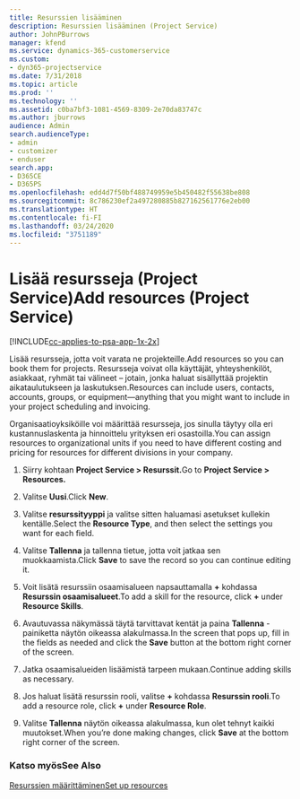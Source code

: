 ```yaml
---
title: Resurssien lisääminen
description: Resurssien lisääminen (Project Service)
author: JohnPBurrows
manager: kfend
ms.service: dynamics-365-customerservice
ms.custom:
- dyn365-projectservice
ms.date: 7/31/2018
ms.topic: article
ms.prod: ''
ms.technology: ''
ms.assetid: c0ba7bf3-1081-4569-8309-2e70da83747c
ms.author: jburrows
audience: Admin
search.audienceType:
- admin
- customizer
- enduser
search.app:
- D365CE
- D365PS
ms.openlocfilehash: edd4d7f50bf488749959e5b450482f55638be808
ms.sourcegitcommit: 8c786230ef2a497280885b827162561776e2eb00
ms.translationtype: HT
ms.contentlocale: fi-FI
ms.lasthandoff: 03/24/2020
ms.locfileid: "3751189"
---
```

# <a name="add-resources-project-service"></a><span data-ttu-id="32c62-103">Lisää resursseja (Project Service)</span><span class="sxs-lookup"><span data-stu-id="32c62-103">Add resources (Project Service)</span></span>

[!INCLUDE[cc-applies-to-psa-app-1x-2x](../includes/cc-applies-to-psa-app-1x-2x.md)]

<span data-ttu-id="32c62-104">Lisää resursseja, jotta voit varata ne projekteille.</span><span class="sxs-lookup"><span data-stu-id="32c62-104">Add resources so you can book them for projects.</span></span> <span data-ttu-id="32c62-105">Resursseja voivat olla käyttäjät, yhteyshenkilöt, asiakkaat, ryhmät tai välineet – jotain, jonka haluat sisällyttää projektin aikataulutukseen ja laskutuksen.</span><span class="sxs-lookup"><span data-stu-id="32c62-105">Resources can include users, contacts, accounts, groups, or equipment—anything that you might want to include in your project scheduling and invoicing.</span></span>  
  
<span data-ttu-id="32c62-106">Organisaatioyksiköille voi määrittää resursseja, jos sinulla täytyy olla eri kustannuslaskenta ja hinnoittelu yrityksen eri osastoilla.</span><span class="sxs-lookup"><span data-stu-id="32c62-106">You can assign resources to organizational units if you need to have different costing and pricing for resources for different divisions in your company.</span></span>  
  
1.  <span data-ttu-id="32c62-107">Siirry kohtaan **Project Service > Resurssit.**</span><span class="sxs-lookup"><span data-stu-id="32c62-107">Go to **Project Service > Resources.**</span></span>  
  
2.  <span data-ttu-id="32c62-108">Valitse **Uusi**.</span><span class="sxs-lookup"><span data-stu-id="32c62-108">Click **New**.</span></span>  
  
3.  <span data-ttu-id="32c62-109">Valitse **resurssityyppi** ja valitse sitten haluamasi asetukset kullekin kentälle.</span><span class="sxs-lookup"><span data-stu-id="32c62-109">Select the **Resource Type**, and then select the settings you want for each field.</span></span>  
  
4.  <span data-ttu-id="32c62-110">Valitse **Tallenna** ja tallenna tietue, jotta voit jatkaa sen muokkaamista.</span><span class="sxs-lookup"><span data-stu-id="32c62-110">Click **Save** to save the record so you can continue editing it.</span></span>  
  
5.  <span data-ttu-id="32c62-111">Voit lisätä resurssiin osaamisalueen napsauttamalla **+** kohdassa **Resurssin osaamisalueet**.</span><span class="sxs-lookup"><span data-stu-id="32c62-111">To add a skill for the resource, click **+** under **Resource Skills**.</span></span>  
  
6.  <span data-ttu-id="32c62-112">Avautuvassa näkymässä täytä tarvittavat kentät ja paina **Tallenna** -painiketta näytön oikeassa alakulmassa.</span><span class="sxs-lookup"><span data-stu-id="32c62-112">In the screen that pops up, fill in the fields as needed and click the **Save** button at the bottom right corner of the screen.</span></span>  
  
7.  <span data-ttu-id="32c62-113">Jatka osaamisalueiden lisäämistä tarpeen mukaan.</span><span class="sxs-lookup"><span data-stu-id="32c62-113">Continue adding skills as necessary.</span></span>  
  
8.  <span data-ttu-id="32c62-114">Jos haluat lisätä resurssin rooli, valitse **+** kohdassa **Resurssin rooli**.</span><span class="sxs-lookup"><span data-stu-id="32c62-114">To add a resource role, click **+** under **Resource Role**.</span></span>  
  
9. <span data-ttu-id="32c62-115">Valitse **Tallenna** näytön oikeassa alakulmassa, kun olet tehnyt kaikki muutokset.</span><span class="sxs-lookup"><span data-stu-id="32c62-115">When you’re done making changes, click **Save** at the bottom right corner of the screen.</span></span>  
  
### <a name="see-also"></a><span data-ttu-id="32c62-116">Katso myös</span><span class="sxs-lookup"><span data-stu-id="32c62-116">See Also</span></span>  
 [<span data-ttu-id="32c62-117">Resurssien määrittäminen</span><span class="sxs-lookup"><span data-stu-id="32c62-117">Set up resources</span></span>](../project-service/set-up-resources.md)
